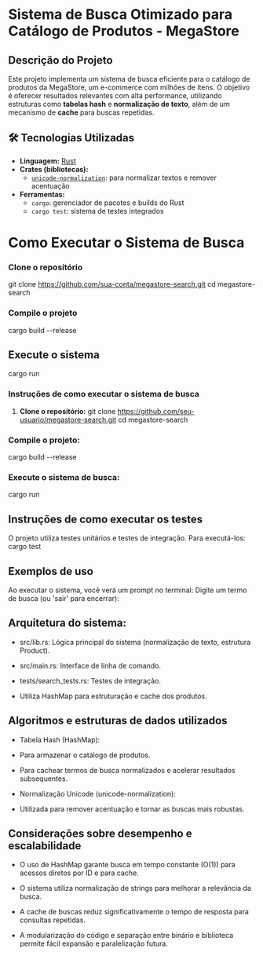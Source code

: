# Sistema de Busca Otimizado para Catálogo de Produtos - MegaStore

## Descrição do Projeto

Este projeto implementa um sistema de busca eficiente para o catálogo de produtos da MegaStore, um e-commerce com milhões de itens. O objetivo é oferecer resultados relevantes com alta performance, utilizando estruturas como **tabelas hash** e **normalização de texto**, além de um mecanismo de **cache** para buscas repetidas.

## 🛠 Tecnologias Utilizadas

- **Linguagem:** [Rust](https://www.rust-lang.org/)
- **Crates (bibliotecas):**
  - [`unicode-normalization`](https://docs.rs/unicode-normalization): para normalizar textos e remover acentuação
- **Ferramentas:**
  - `cargo`: gerenciador de pacotes e builds do Rust
  - `cargo test`: sistema de testes integrados

# Como Executar o Sistema de Busca

### Clone o repositório
git clone https://github.com/sua-conta/megastore-search.git
cd megastore-search

### Compile o projeto
cargo build --release

## Execute o sistema
cargo run

### Instruções de como executar o sistema de busca

1. **Clone o repositório:**
git clone https://github.com/seu-usuario/megastore-search.git
cd megastore-search


### Compile o projeto:
cargo build --release


### Execute o sistema de busca:
cargo run


## Instruções de como executar os testes
  O projeto utiliza testes unitários e testes de integração. Para executá-los:
cargo test


## Exemplos de uso
  Ao executar o sistema, você verá um prompt no terminal:
Digite um termo de busca (ou 'sair' para encerrar):


## Arquitetura do sistema:

* src/lib.rs: Lógica principal do sistema (normalização de texto, estrutura Product).

* src/main.rs: Interface de linha de comando.

* tests/search_tests.rs: Testes de integração.

* Utiliza HashMap para estruturação e cache dos produtos.


## Algoritmos e estruturas de dados utilizados

* Tabela Hash (HashMap):

* Para armazenar o catálogo de produtos.

* Para cachear termos de busca normalizados e acelerar resultados subsequentes.

* Normalização Unicode (unicode-normalization):

* Utilizada para remover acentuação e tornar as buscas mais robustas.


## Considerações sobre desempenho e escalabilidade

* O uso de HashMap garante busca em tempo constante (O(1)) para acessos diretos por ID e para cache.

* O sistema utiliza normalização de strings para melhorar a relevância da busca.

* A cache de buscas reduz significativamente o tempo de resposta para consultas repetidas.

* A modularização do código e separação entre binário e biblioteca permite fácil expansão e paralelização futura.
